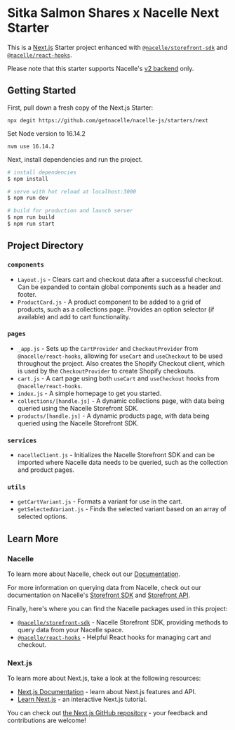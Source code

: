 # Sitka Salmon Shares x Nacelle Next Starter

This is a [Next.js](https://nextjs.org/) Starter project enhanced with [`@nacelle/storefront-sdk`](https://www.npmjs.com/package/@nacelle/storefront-sdk) and [`@nacelle/react-hooks`](https://github.com/getnacelle/nacelle-react/tree/main/packages/react-hooks).

Please note that this starter supports Nacelle's [v2 backend](https://dashboard.nacelle.com) only.

## Getting Started


First, pull down a fresh copy of the Next.js Starter:

```
npx degit https://github.com/getnacelle/nacelle-js/starters/next
```

Set Node version to 16.14.2

```
nvm use 16.14.2
```

Next, install dependencies and run the project.

```bash
# install dependencies
$ npm install

# serve with hot reload at localhost:3000
$ npm run dev

# build for production and launch server
$ npm run build
$ npm run start
```

## Project Directory

### `components`

- `Layout.js` - Clears cart and checkout data after a successful checkout. Can be expanded to contain global components such as a header and footer.
- `ProductCard.js` - A product component to be added to a grid of products, such as a collections page. Provides an option selector (if available) and add to cart functionality.

### `pages`

- `_app.js` - Sets up the `CartProvider` and `CheckoutProvider` from `@nacelle/react-hooks`, allowing for `useCart` and `useCheckout` to be used throughout the project. Also creates the Shopify Checkout client, which is used by the `CheckoutProvider` to create Shopify checkouts.
- `cart.js` - A cart page using both `useCart` and `useCheckout` hooks from `@nacelle/react-hooks`.
- `index.js` - A simple homepage to get you started.
- `collections/[handle.js]` - A dynamic collections page, with data being queried using the Nacelle Storefront SDK.
- `products/[handle.js]` - A dynamic products page, with data being queried using the Nacelle Storefront SDK.

### `services`

- `nacelleClient.js` - Initializes the Nacelle Storefront SDK and can be imported where Nacelle data needs to be queried, such as the collection and product pages.

### `utils`

- `getCartVariant.js` - Formats a variant for use in the cart.
- `getSelectedVariant.js` - Finds the selected variant based on an array of selected options.

## Learn More

### Nacelle

To learn more about Nacelle, check out our [Documentation](https://nacelle.com/docs).

For more information on querying data from Nacelle, check out our documentation on Nacelle's [Storefront SDK](https://nacelle.com/docs/querying-data/storefront-sdk) and [Storefront API](https://nacelle.com/docs/querying-data/storefront-api).

Finally, here's where you can find the Nacelle packages used in this project:

- [`@nacelle/storefront-sdk`](https://www.npmjs.com/package/@nacelle/storefront-sdk) - Nacelle Storefront SDK, providing methods to query data from your Nacelle space.
- [`@nacelle/react-hooks`](https://github.com/getnacelle/nacelle-react/tree/main/packages/react-hooks) - Helpful React hooks for managing cart and checkout.

### Next.js

To learn more about Next.js, take a look at the following resources:

- [Next.js Documentation](https://nextjs.org/docs) - learn about Next.js features and API.
- [Learn Next.js](https://nextjs.org/learn) - an interactive Next.js tutorial.

You can check out [the Next.js GitHub repository](https://github.com/vercel/next.js/) - your feedback and contributions are welcome!
